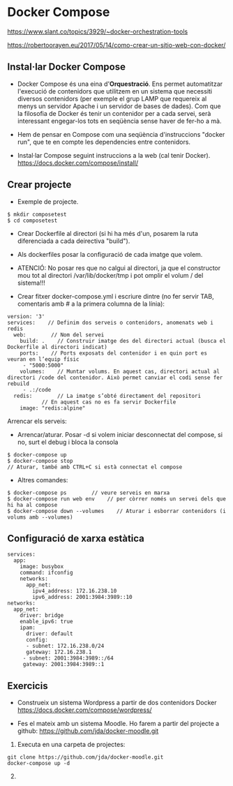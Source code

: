 # Docker Compose
https://www.slant.co/topics/3929/~docker-orchestration-tools

https://robertoorayen.eu/2017/05/14/como-crear-un-sitio-web-con-docker/

## Instal·lar Docker Compose

- Docker Compose és una eina d'**Orquestració**. Ens permet automatitzar l'execució de  contenidors que utilitzem en un sistema que necessiti diversos contenidors (per exemple el grup LAMP que requereix al menys un servidor Apache i un servidor de bases de dades). Com que la filosofia de Docker és tenir un contenidor per a cada servei, serà interessant engegar-los tots en seqüència sense haver de fer-ho a mà.

- Hem de pensar en Compose com una seqüència d'instruccions "docker run", que te en compte les dependencies entre contenidors.

- Instal·lar Compose  seguint instruccions a la web (cal tenir Docker). https://docs.docker.com/compose/install/

## Crear projecte
- Exemple de projecte.

~~~
$ mkdir composetest
$ cd composetest
~~~

- Crear Dockerfile al directori (si hi ha més d'un, posarem la ruta diferenciada a cada deirectiva "build").
- Als dockerfiles posar la configuració de cada imatge que volem.
- ATENCIÓ: No posar res que no calgui al directori, ja que el constructor mou tot al directori /var/lib/docker/tmp i pot omplir el volum / del sistema!!!

- Crear fitxer docker-compose.yml i escriure dintre (no fer servir TAB, comentaris amb # a  la primera columna de la línia):

~~~
version: '3'
services:    // Definim dos serveis o contenidors, anomenats web i redis
  web:        // Nom del servei
    build: .    // Construir imatge des del directori actual (busca el Dockerfile al directori indicat)
    ports:    // Ports exposats del contenidor i en quin port es veuran en l’equip físic
     - "5000:5000"
    volumes:    // Muntar volums. En aquest cas, directori actual al directori /code del contenidor. Això permet canviar el codi sense fer rebuild
     - .:/code
  redis:        // La imatge s’obté directament del repositori
  		   // En aquest cas no es fa servir Dockerfile
    image: "redis:alpine"
~~~

Arrencar els serveis:

- Arrencar/aturar. Posar -d si volem iniciar desconnectat del compose, si no, surt el debug i bloca la consola

~~~
$ docker-compose up
$ docker-compose stop
// Aturar, també amb CTRL+C si està connectat el compose
~~~

- Altres comandes:

~~~
$ docker-compose ps        // veure serveis en marxa
$ docker-compose run web env    // per còrrer només un servei dels que hi ha al compose
$ docker-compose down --volumes    // Aturar i esborrar contenidors (i volums amb --volumes)
~~~

## Configuració de xarxa estàtica

~~~
services:
  app:
    image: busybox
    command: ifconfig
    networks:
      app_net:
        ipv4_address: 172.16.238.10
        ipv6_address: 2001:3984:3989::10
networks:
  app_net:
    driver: bridge
    enable_ipv6: true
    ipam:
      driver: default
      config:
      - subnet: 172.16.238.0/24
      gateway: 172.16.238.1
     - subnet: 2001:3984:3989::/64
     gateway: 2001:3984:3989::1
~~~
## Exercicis

- Construeix un sistema Wordpress a partir de dos contenidors Docker
  https://docs.docker.com/compose/wordpress/

- Fes el mateix amb un sistema Moodle. Ho farem a partir del projecte a github: https://github.com/jda/docker-moodle.git

1. Executa en una carpeta de projectes:

~~~
git clone https://github.com/jda/docker-moodle.git
docker-compose up -d
~~~

2.  
